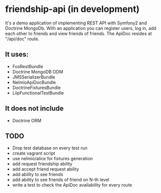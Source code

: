 # friendship-api (in development)
It's a demo application of implementing REST API with Symfony2 and Doctrine MongoDb. 
With an application you can register users, log in, add each other to friends and view friends of friends. 
The ApiDoc resides at "/api/doc" route.

## It uses:
* FosRestBundle
* Doctrine MongoDB ODM
* JMSSerializerBundle
* NelmioApiDocBundle
* DoctrineFixturesBundle
* LiipFunctionalTestBundle

## It does not include
* Doctrine ORM

## TODO
* Drop test database on every test run
* create vagrant script
* use nelmio/alice for fixtures generation
* add request friendship ability
* add accept friend request ability
* add ability to see friends
* add ability to see friends of friend on N-th level
* write a test to check the ApiDoc availability for every route
